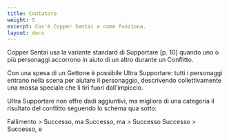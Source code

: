 ```yaml
---
title: Contatore
weight: 5
excerpt: Cos'è Copper Sentai e come funziona.
layout: docs
---
```

Copper Sentai usa la variante standard di Supportare [p. 10] quando uno o più personaggi accorrono in aiuto di un altro durante un Conflitto.

Con una spesa di un Gettone è possibile Ultra Supportare: tutti i personaggi entrano nella scena per aiutare il personaggio, descrivendo collettivamente una mossa speciale che li tiri fuori dall’impiccio.

Ultra Supportare non offre dadi aggiuntivi, ma migliora di una categoria il risultato del conflitto seguendo lo schema qua sotto:

Fallimento > Successo, ma
Successo, ma > Successo
Successo > Successo, e